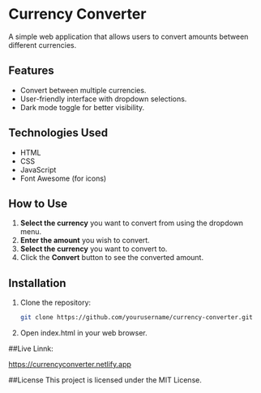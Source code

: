 # Currency Converter

A simple web application that allows users to convert amounts between different currencies.

## Features

- Convert between multiple currencies.
- User-friendly interface with dropdown selections.
- Dark mode toggle for better visibility.

## Technologies Used

- HTML
- CSS
- JavaScript
- Font Awesome (for icons)

## How to Use

1. **Select the currency** you want to convert from using the dropdown menu.
2. **Enter the amount** you wish to convert.
3. **Select the currency** you want to convert to.
4. Click the **Convert** button to see the converted amount.

## Installation

1. Clone the repository:
   ```bash
   git clone https://github.com/yourusername/currency-converter.git
2. Open index.html in your web browser.

##Live Linnk:

https://currencyconverter.netlify.app


##License
This project is licensed under the MIT License.
